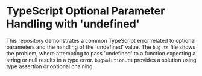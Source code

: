 # TypeScript Optional Parameter Handling with 'undefined'

This repository demonstrates a common TypeScript error related to optional parameters and the handling of the 'undefined' value.  The `bug.ts` file shows the problem, where attempting to pass 'undefined' to a function expecting a string or null results in a type error.  `bugSolution.ts` provides a solution using type assertion or optional chaining.
